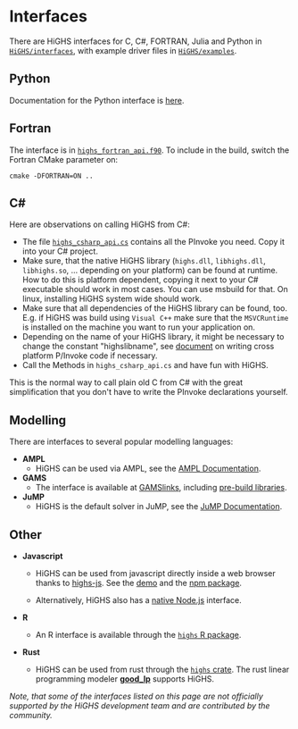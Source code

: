 # Interfaces

There are HiGHS interfaces for C, C#, FORTRAN, Julia and Python in [`HiGHS/interfaces`](https://github.com/ERGO-Code/HiGHS/tree/master/src/interfaces), with example driver files in [`HiGHS/examples`](https://github.com/ERGO-Code/HiGHS/tree/master/examples).


## Python

Documentation for the Python interface is [here](https://ergo-code.github.io/HiGHS/dev/python/pip/).

## Fortran
The interface is in [`highs_fortran_api.f90`](https://github.com/ERGO-Code/HiGHS/blob/master/src/interfaces/highs_fortran_api.f90). To include in the build, switch the Fortran CMake parameter on:
```
cmake -DFORTRAN=ON ..
```

## C#

Here are observations on calling HiGHS from C#:

+ The file [`highs_csharp_api.cs`](https://github.com/ERGO-Code/HiGHS/blob/master/src/interfaces/highs_csharp_api.cs) contains all the PInvoke you need. Copy it into your C# project.
+ Make sure, that the native HiGHS library (`highs.dll`, `libhighs.dll`, `libhighs.so`, ... depending on your platform) can be found at runtime. How to do this is platform dependent, copying it next to your C# executable should work in most cases. You can use msbuild for that. On linux, installing HiGHS system wide should work.
+ Make sure that all dependencies of the HiGHS library can be found, too. E.g. if HiGHS was build using `Visual C++` make sure that the `MSVCRuntime` is installed on the machine you want to run your application on.
+ Depending on the name of your HiGHS library, it might be necessary to change the constant "highslibname", see [document](https://learn.microsoft.com/en-us/dotnet/standard/native-interop/cross-platform) on writing cross platform P/Invoke code if necessary.
+ Call the Methods in `highs_csharp_api.cs` and have fun with HiGHS.

This is the normal way to call plain old C from C# with the great simplification that you don't have to write the PInvoke declarations yourself.

## Modelling

There are interfaces to several popular modelling languages:
+ **AMPL**
  + HiGHS can be used via AMPL, see the [AMPL Documentation](https://dev.ampl.com/solvers/highs/index.html).
+ **GAMS**
  + The interface is available at [GAMSlinks](https://github.com/coin-or/GAMSlinks/), including [pre-build libraries](https://github.com/coin-or/GAMSlinks/releases).
+ **JuMP**
  + HiGHS is the default solver in JuMP, see the [JuMP Documentation](https://jump.dev/JuMP.jl/stable).

## Other

+ **Javascript**
  + HiGHS can be used from javascript directly inside a web browser thanks to [highs-js](https://github.com/lovasoa/highs-js). See the [demo](https://lovasoa.github.io/highs-js/) and the [npm package](https://www.npmjs.com/package/highs).

  + Alternatively, HiGHS also has a [native Node.js](https://www.npmjs.com/package/highs-solver) interface.

+ **R**
  + An R interface is available through the [`highs` R package](https://cran.r-project.org/package=highs).

+ **Rust**
  + HiGHS can be used from rust through the [`highs` crate](https://crates.io/crates/highs). The rust linear programming modeler [**good_lp**](https://crates.io/crates/good_lp) supports HiGHS.

_Note, that some of the interfaces listed on this page are not officially supported by the HiGHS development team and are contributed by the community._
